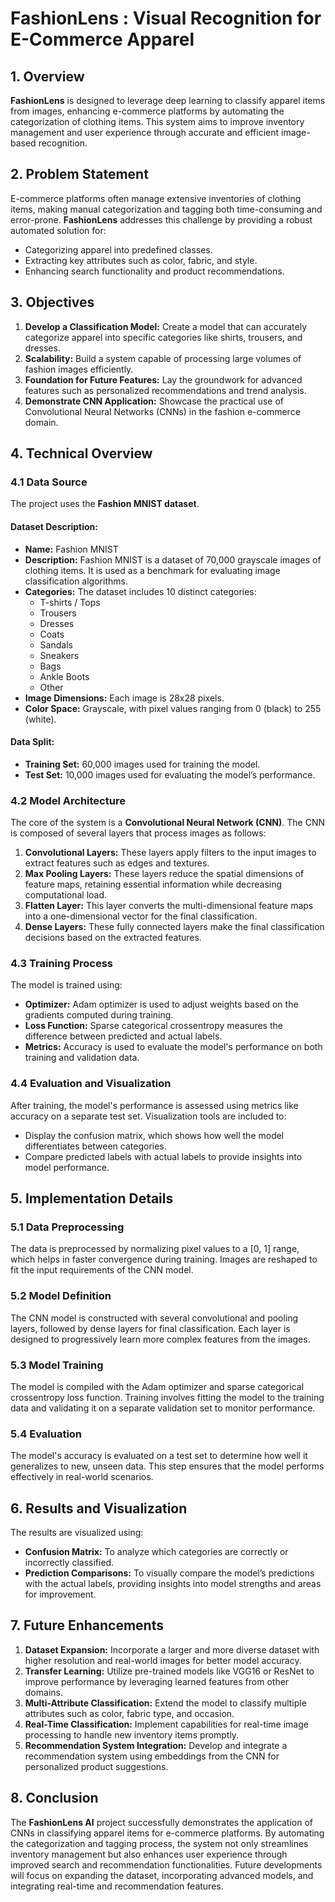 

# FashionLens : Visual Recognition for E-Commerce Apparel

## 1. Overview

**FashionLens** is designed to leverage deep learning to classify apparel items from images, enhancing e-commerce platforms by automating the categorization of clothing items. This system aims to improve inventory management and user experience through accurate and efficient image-based recognition.



## 2. Problem Statement

E-commerce platforms often manage extensive inventories of clothing items, making manual categorization and tagging both time-consuming and error-prone. **FashionLens** addresses this challenge by providing a robust automated solution for:
- Categorizing apparel into predefined classes.
- Extracting key attributes such as color, fabric, and style.
- Enhancing search functionality and product recommendations.



## 3. Objectives

1. **Develop a Classification Model:** Create a model that can accurately categorize apparel into specific categories like shirts, trousers, and dresses.
2. **Scalability:** Build a system capable of processing large volumes of fashion images efficiently.
3. **Foundation for Future Features:** Lay the groundwork for advanced features such as personalized recommendations and trend analysis.
4. **Demonstrate CNN Application:** Showcase the practical use of Convolutional Neural Networks (CNNs) in the fashion e-commerce domain.


## 4. Technical Overview

### 4.1 Data Source

The project uses the **Fashion MNIST dataset**.

#### Dataset Description:

- **Name:** Fashion MNIST
- **Description:** Fashion MNIST is a dataset of 70,000 grayscale images of clothing items. It is used as a benchmark for evaluating image classification algorithms.
- **Categories:** The dataset includes 10 distinct categories:
  - T-shirts / Tops
  - Trousers
  - Dresses
  - Coats
  - Sandals
  - Sneakers
  - Bags
  - Ankle Boots
  - Other
- **Image Dimensions:** Each image is 28x28 pixels.
- **Color Space:** Grayscale, with pixel values ranging from 0 (black) to 255 (white).

#### Data Split:

- **Training Set:** 60,000 images used for training the model.
- **Test Set:** 10,000 images used for evaluating the model’s performance.

### 4.2 Model Architecture

The core of the system is a **Convolutional Neural Network (CNN)**. The CNN is composed of several layers that process images as follows:
1. **Convolutional Layers:** These layers apply filters to the input images to extract features such as edges and textures.
2. **Max Pooling Layers:** These layers reduce the spatial dimensions of feature maps, retaining essential information while decreasing computational load.
3. **Flatten Layer:** This layer converts the multi-dimensional feature maps into a one-dimensional vector for the final classification.
4. **Dense Layers:** These fully connected layers make the final classification decisions based on the extracted features.

### 4.3 Training Process

The model is trained using:
- **Optimizer:** Adam optimizer is used to adjust weights based on the gradients computed during training.
- **Loss Function:** Sparse categorical crossentropy measures the difference between predicted and actual labels.
- **Metrics:** Accuracy is used to evaluate the model's performance on both training and validation data.

### 4.4 Evaluation and Visualization

After training, the model's performance is assessed using metrics like accuracy on a separate test set. Visualization tools are included to:
- Display the confusion matrix, which shows how well the model differentiates between categories.
- Compare predicted labels with actual labels to provide insights into model performance.


## 5. Implementation Details

### 5.1 Data Preprocessing

The data is preprocessed by normalizing pixel values to a [0, 1] range, which helps in faster convergence during training. Images are reshaped to fit the input requirements of the CNN model.

### 5.2 Model Definition

The CNN model is constructed with several convolutional and pooling layers, followed by dense layers for final classification. Each layer is designed to progressively learn more complex features from the images.

### 5.3 Model Training

The model is compiled with the Adam optimizer and sparse categorical crossentropy loss function. Training involves fitting the model to the training data and validating it on a separate validation set to monitor performance.

### 5.4 Evaluation

The model's accuracy is evaluated on a test set to determine how well it generalizes to new, unseen data. This step ensures that the model performs effectively in real-world scenarios.


## 6. Results and Visualization

The results are visualized using:
- **Confusion Matrix:** To analyze which categories are correctly or incorrectly classified.
- **Prediction Comparisons:** To visually compare the model’s predictions with the actual labels, providing insights into model strengths and areas for improvement.



## 7. Future Enhancements

1. **Dataset Expansion:** Incorporate a larger and more diverse dataset with higher resolution and real-world images for better model accuracy.
2. **Transfer Learning:** Utilize pre-trained models like VGG16 or ResNet to improve performance by leveraging learned features from other domains.
3. **Multi-Attribute Classification:** Extend the model to classify multiple attributes such as color, fabric type, and occasion.
4. **Real-Time Classification:** Implement capabilities for real-time image processing to handle new inventory items promptly.
5. **Recommendation System Integration:** Develop and integrate a recommendation system using embeddings from the CNN for personalized product suggestions.


## 8. Conclusion

The **FashionLens AI** project successfully demonstrates the application of CNNs in classifying apparel items for e-commerce platforms. By automating the categorization and tagging process, the system not only streamlines inventory management but also enhances user experience through improved search and recommendation functionalities. Future developments will focus on expanding the dataset, incorporating advanced models, and integrating real-time and recommendation features.

